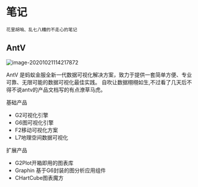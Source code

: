 # 笔记

`花里胡哨、乱七八糟的不走心的笔记`

## AntV

![image-20201021114217872](D:\work\githubwork\note\README.assets\image-20201021114217872.png)

AntV 是蚂蚁金服全新一代数据可视化解决方案，致力于提供一套简单方便、专业可靠、无限可能的数据可视化最佳实践。
自吹让数据栩栩如生,不过看了几天后不得不说antv的产品文档写的有点潦草马虎。



基础产品

- G2可视化引擎
- G6图可视化引擎
- F2移动可视化方案
- L7地理空间数据可视化

扩展产品

- G2Plot开箱即用的图表库
- Graphin 基于G6封装的图分析应用组件
- CHartCube图表魔方
